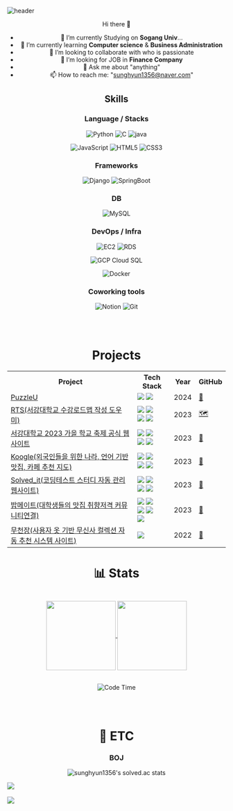 ![header](https://capsule-render.vercel.app/api?type=venom&color=auto&height=300&section=header&text=Sunghyun%201356&fontSize=90)
<div align="center">

Hi there 👋
- 🔭 I’m currently Studying on **Sogang Univ**...
- 🌱 I’m currently learning **Computer science** & **Business Administration**
- 👯 I’m looking to collaborate with who is passionate
- 🤔 I’m looking for JOB in **Finance Company**
- 💬 Ask me about "anything"
- 📫 How to reach me: "sunghyun1356@naver.com"

##  Skills 



### Language / Stacks

![Python](https://img.shields.io/badge/Python-3776AB?style=for-the-badge&logo=Python&logoColor=white)
![C](https://img.shields.io/badge/C-A8B9CC?style=for-the-badge&logo=C&logoColor=white)
![java](https://img.shields.io/badge/java-E86914?style=for-the-badge&logo=Java&logoColor=white)
</br>

![JavaScript](https://img.shields.io/badge/JavaScript-F7DF1E?style=for-the-badge&logo=JavaScript&logoColor=white)
![HTML5](https://img.shields.io/badge/HTML5-E34F26?style=for-the-badge&logo=HTML5&logoColor=white)
![CSS3](https://img.shields.io/badge/CSS3-1572B6?style=for-the-badge&logo=CSS3&logoColor=white)

### Frameworks

![Django](https://img.shields.io/badge/Django-092E20?style=for-the-badge&logo=Django&logoColor=white)
![SpringBoot](https://img.shields.io/badge/SpringBoot-6DB33F?style=for-the-badge&logo=SpringBoot&logoColor=white)

### DB

![MySQL](https://img.shields.io/badge/MySQL-4479A1?style=for-the-badge&logo=MySQL&logoColor=white)

### DevOps / Infra

![EC2](https://img.shields.io/badge/AWS_EC2-FF9900?style=for-the-badge&logo=AmazonEC2&logoColor=white)
![RDS](https://img.shields.io/badge/AWS_RDS-527FFF?style=for-the-badge&logo=AmazonRDS&logoColor=white)
</br>

![GCP Cloud SQL](https://img.shields.io/badge/Cloud_SQL-4285F4?style=for-the-badge&logo=googlecloud&logoColor=white)
</br>

![Docker](https://img.shields.io/badge/Docker-2496ED?style=for-the-badge&logo=Docker&logoColor=white)

### Coworking tools
![Notion](https://img.shields.io/badge/Notion-000000?style=for-the-badge&logo=Notion&logoColor=white)
![Git](https://img.shields.io/badge/Git-F05032?style=for-the-badge&logo=Git&logoColor=white)

</div>
</br></br>
<div align="center">
  <h1> Projects </h1>
</div>

<div align="center">
  <table>
    <tr>
      <th>Project</th>
      <th>Tech Stack</th>
      <th>Year</th>
      <th>GitHub</th>
    </tr>
    <tr>
      <td><a href="">PuzzleU</a></td>
      <td>
        <img src="https://img.shields.io/badge/Java-4B4B77?style=flat&logo=Java&logoColor=white" />
        <img src="https://img.shields.io/badge/Spring-6DB33F?style=flat&logo=spring&logoColor=white" />
      </td>
      <td>2024</td>
      <td><a href="">🧩</a></td>
    </tr>
	  <tr>
      <td><a href="https://drive.google.com/file/d/1E32kwT7h6qgla6rIli7BN1NDulS8mWin/view?usp=sharing">RTS(서강대학교 수강로드맵 작성 도우미)</a></td>
      <td>
        <img src="https://img.shields.io/badge/python-3776AB?style=flat&logo=python&logoColor=white"/>
        <img src="https://img.shields.io/badge/Django-092E20?style=flat&logo=django&logoColor=white"/>
	<br>
	<img src="https://img.shields.io/badge/AWS-232F3E?style=flat&logo=amazonaws&logoColor=white" />
	<img src="https://img.shields.io/badge/EC2-FF9900?style=flat&logo=amazonec2&logoColor=white" />
      </td>
      <td>2023</td>
      <td><a href="https://github.com/RTS-Road-Through-Sogang/Server">🗺</a></td>
    </tr>
    <tr>
      <td><a href="https://www.instagram.com/p/CxXXS88P2Q9/?utm_source=ig_web_copy_link&igshid=MzRlODBiNWFlZA%3D%3D&img_index=1", align=center>서강대학교 2023 가을 학교 축제 공식 웹사이트</a></td>
      <td>
        <img src="https://img.shields.io/badge/python-3776AB?style=flat&logo=python&logoColor=white"/>
        <img src="https://img.shields.io/badge/Django-092E20?style=flat&logo=django&logoColor=white"/>
	<br>
	<img src="https://img.shields.io/badge/AWS-232F3E?style=flat&logo=amazonaws&logoColor=white" />
	<img src="https://img.shields.io/badge/EC2-FF9900?style=flat&logo=amazonec2&logoColor=white" />
      </td>
      <td>2023</td>
      <td><a href="https://github.com/sunghyun1356/sogang_festival_2023">🎊</a></td>
    </tr>
    <tr>	
      <td><a href="https://github.com/sunghyun1356/koogle-server">Koogle(외국인들을 위한 나라, 언어 기반 맛집, 카페 추천 지도)</a></td>
      <td>
        <img src="https://img.shields.io/badge/python-3776AB?style=flat&logo=python&logoColor=white"/>
        <img src="https://img.shields.io/badge/Django-092E20?style=flat&logo=django&logoColor=white"/>
	<br>
	<img src="https://img.shields.io/badge/AWS-232F3E?style=flat&logo=amazonaws&logoColor=white" />
	<img src="https://img.shields.io/badge/EC2-FF9900?style=flat&logo=amazonec2&logoColor=white" />
      </td>
      <td>2023</td>
      <td><a href="https://github.com/hackerton4-koogle/server">🥙</a></td>
	    <tr>	
      <td><a href="">Solved_it(코딩테스트 스터디 자동 관리 웹사이트)</a></td>
      <td>
        <img src="https://img.shields.io/badge/python-3776AB?style=flat&logo=python&logoColor=white"/>
        <img src="https://img.shields.io/badge/Django-092E20?style=flat&logo=django&logoColor=white"/>
	<br>
	<img src="https://img.shields.io/badge/AWS-232F3E?style=flat&logo=amazonaws&logoColor=white" />
	<img src="https://img.shields.io/badge/EC2-FF9900?style=flat&logo=amazonec2&logoColor=white" />
      </td>
      <td>2023</td>
      <td><a href="https://github.com/sunghyun1356/solve_it_server">🐊</a></td>
	    </tr>
	  <tr>
      <td><a href="https://drive.google.com/file/d/1E32kwT7h6qgla6rIli7BN1NDulS8mWin/view?usp=sharing">밥메이트(대학생들의 맛집 취향저격 커뮤니티연결)</a></td>
      <td>
        <img src="https://img.shields.io/badge/python-3776AB?style=flat&logo=python&logoColor=white"/>
        <img src="https://img.shields.io/badge/Django-092E20?style=flat&logo=django&logoColor=white"/>
	<br>
	<img src="https://img.shields.io/badge/AWS-232F3E?style=flat&logo=amazonaws&logoColor=white" />
	<img src="https://img.shields.io/badge/EC2-FF9900?style=flat&logo=amazonec2&logoColor=white" />
	<br>
	<img src="https://img.shields.io/badge/AWS_RDS-527FFF?style=for-the-badge&logo=AmazonRDS&logoColor=white"/>
      </td>
      <td>2023</td>
      <td><a href="https://github.com/RTS-Road-Through-Sogang/Server](https://github.com/2023-SINCHONTHON-Team8/Server)">🍖</a></td>
    </tr>
		    <tr>	
      <td><a href="">
	     무천장(사용자 옷 기반 무신사 컬렉션 자동 추천 시스템 사이트)</a></td>
      <td>
        <img src="https://img.shields.io/badge/python-3776AB?style=flat&logo=python&logoColor=white"/>
      </td>
      <td>2022</td>
      <td><a href="https://github.com/sunghyun1356/Muchunzang-project">👚</a></td>	
  </table>
</div>
<div align="center">
	
# 📊 Stats



</br>
<a href="https://github.com/sunghyun1356">
<img align="center" height=160 src="https://github-readme-stats.vercel.app/api?username=sunghyun1356&show_icons=true&bg_color=00000000" />
</a>
<a href="https://github.com/sunghyun1356">
<img align="center" height=160 src="https://github-readme-stats.vercel.app/api/top-langs/?username=sunghyun1356&langs_count=6&hide=C&layout=compact" />
</a>
</br></br>

<!--START_SECTION:waka-->
![Code Time](http://img.shields.io/badge/Code%20Time-285%20hrs%2047%20mins-blue)


<!--END_SECTION:waka-->
</div>
</br></br>
<div align="center">
	
# 🎸 ETC

### BOJ


![sunghyun1356's solved.ac stats](https://github-readme-solvedac.hyp3rflow.vercel.app/api/?handle=sunghyun1356)

</div>

<img src="https://github-readme-stats.vercel.app/api/top-langs/?username=sunghyun1356&layout=compact"><br><br>
<img src="https://github-readme-stats.vercel.app/api?username=sunghyun1356&show_icons=true">
</div>
